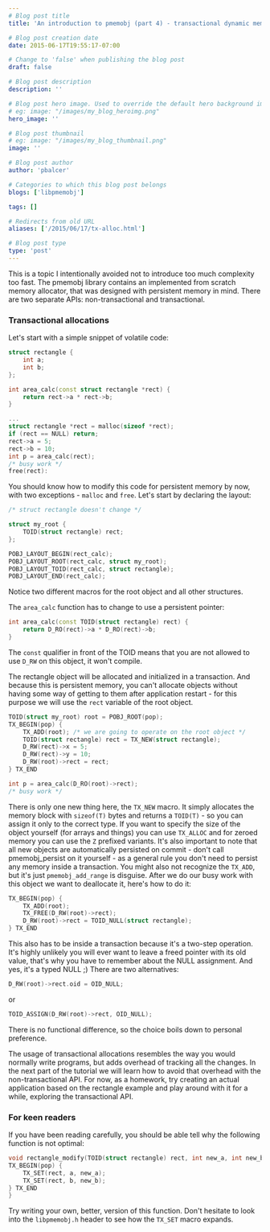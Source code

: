 ```yaml
---
# Blog post title
title: 'An introduction to pmemobj (part 4) - transactional dynamic memory allocation'

# Blog post creation date
date: 2015-06-17T19:55:17-07:00

# Change to 'false' when publishing the blog post
draft: false

# Blog post description
description: ''

# Blog post hero image. Used to override the default hero background image.
# eg: image: "/images/my_blog_heroimg.png"
hero_image: ''

# Blog post thumbnail
# eg: image: "/images/my_blog_thumbnail.png"
image: ''

# Blog post author
author: 'pbalcer'

# Categories to which this blog post belongs
blogs: ['libpmemobj']

tags: []

# Redirects from old URL
aliases: ['/2015/06/17/tx-alloc.html']

# Blog post type
type: 'post'
---
```


This is a topic I intentionally avoided not to introduce too much complexity too fast. The pmemobj library contains an implemented from scratch memory allocator, that was designed with persistent memory in mind. There are two separate APIs: non-transactional and transactional.

### Transactional allocations

Let's start with a simple snippet of volatile code:

```c++
struct rectangle {
    int a;
    int b;
};

int area_calc(const struct rectangle *rect) {
    return rect->a * rect->b;
}

...
struct rectangle *rect = malloc(sizeof *rect);
if (rect == NULL) return;
rect->a = 5;
rect->b = 10;
int p = area_calc(rect);
/* busy work */
free(rect):
```

You should know how to modify this code for persistent memory by now, with two exceptions - `malloc` and `free`. Let's start by declaring the layout:

```c++
/* struct rectangle doesn't change */

struct my_root {
    TOID(struct rectangle) rect;
};

POBJ_LAYOUT_BEGIN(rect_calc);
POBJ_LAYOUT_ROOT(rect_calc, struct my_root);
POBJ_LAYOUT_TOID(rect_calc, struct rectangle);
POBJ_LAYOUT_END(rect_calc);
```

Notice two different macros for the root object and all other structures.

The `area_calc` function has to change to use a persistent pointer:

```c++
int area_calc(const TOID(struct rectangle) rect) {
    return D_RO(rect)->a * D_RO(rect)->b;
}
```

The `const` qualifier in front of the TOID means that you are not allowed to use `D_RW` on this object, it won't compile.

The rectangle object will be allocated and initialized in a transaction. And because this is persistent memory, you can't allocate objects without having some way of getting to them after application restart - for this purpose we will use the `rect` variable of the root object.

```c++
TOID(struct my_root) root = POBJ_ROOT(pop);
TX_BEGIN(pop) {
    TX_ADD(root); /* we are going to operate on the root object */
    TOID(struct rectangle) rect = TX_NEW(struct rectangle);
    D_RW(rect)->x = 5;
    D_RW(rect)->y = 10;
    D_RW(root)->rect = rect;
} TX_END

int p = area_calc(D_RO(root)->rect);
/* busy work */
```

There is only one new thing here, the `TX_NEW` macro. It simply allocates the memory block with `sizeof(T)` bytes and returns a `TOID(T)` - so you can assign it only to the correct type. If you want to specify the size of the object yourself (for arrays and things) you can use `TX_ALLOC` and for zeroed memory you can use the `Z` prefixed variants. It's also important to note that all new objects are automatically persisted on commit - don't call pmemobj_persist on it yourself - as a general rule you don't need to persist any memory inside a transaction. You might also not recognize the `TX_ADD`, but it's just `pmemobj_add_range` is disguise. After we do our busy work with this object we want to deallocate it, here's how to do it:

```c++
TX_BEGIN(pop) {
    TX_ADD(root);
    TX_FREE(D_RW(root)->rect);
    D_RW(root)->rect = TOID_NULL(struct rectangle);
} TX_END
```

This also has to be inside a transaction because it's a two-step operation. It's highly unlikely you will ever want to leave a freed pointer with its old value, that's why you have to remember about the NULL assignment. And yes, it's a typed NULL ;) There are two alternatives:

```c++
D_RW(root)->rect.oid = OID_NULL;
```
or

```c++
TOID_ASSIGN(D_RW(root)->rect, OID_NULL);
```

There is no functional difference, so the choice boils down to personal preference.

The usage of transactional allocations resembles the way you would normally write programs, but adds overhead of tracking all the changes. In the next part of the tutorial we will learn how to avoid that overhead with the non-transactional API. For now, as a homework, try creating an actual application based on the rectangle example and play around with it for a while, exploring the transactional API.

### For keen readers

If you have been reading carefully, you should be able tell why the following function is not optimal:

```c++
void rectangle_modify(TOID(struct rectangle) rect, int new_a, int new_b) {
TX_BEGIN(pop) {
    TX_SET(rect, a, new_a);
    TX_SET(rect, b, new_b);
} TX_END
}
```

Try writing your own, better, version of this function. Don't hesitate to look into the `libpmemobj.h` header to see how the `TX_SET` macro expands.
